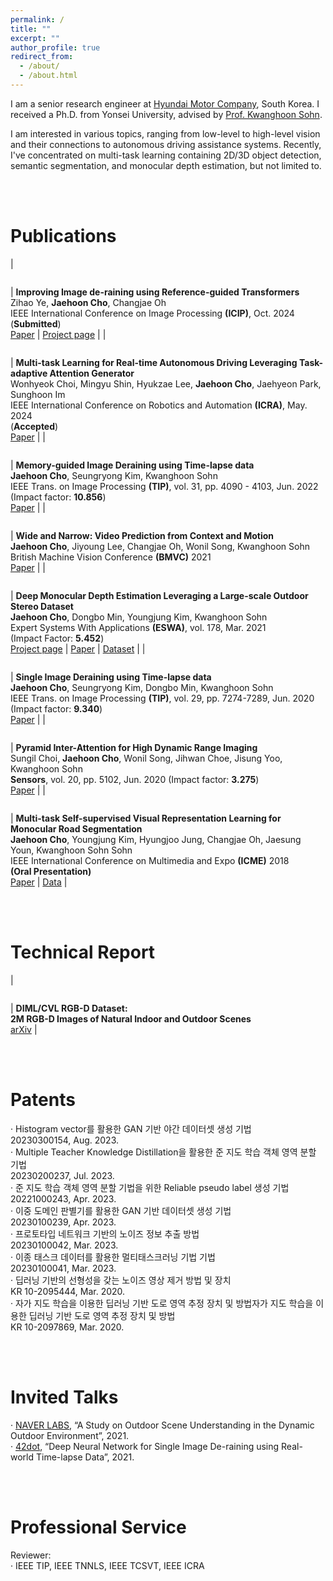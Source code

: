 ```yaml
---
permalink: /
title: ""
excerpt: ""
author_profile: true
redirect_from: 
  - /about/
  - /about.html
---
```




I am a senior research engineer at [Hyundai Motor Company](https://www.hyundai.com/worldwide/en/), South Korea. I received a Ph.D. from Yonsei University, advised by [Prof. Kwanghoon Sohn](http://diml.yonsei.ac.kr/professor/). 

I am interested in various topics, ranging from low-level to high-level vision and their connections to autonomous driving assistance systems. Recently, I've concentrated on multi-task learning containing 2D/3D object detection, semantic segmentation, and monocular depth estimation, but not limited to.



 <br/>
 <br/>



Publications
======

| <figure style="width: 120px"> <img src="https://jhcho90.github.io/images/ref_rain.png" alt=""> </figure> | **Improving Image de-raining using Reference-guided Transformers**<br/>Zihao Ye, **Jaehoon Cho**, Changjae Oh<br/>IEEE International Conference on Image Processing **(ICIP)**, Oct. 2024 <br/>(**Submitted**) <br/>[Paper](https://jhcho90.github.io/files/TIP22_deraining.pdf) \| [Project page](https://ziiihooo.com/blog/2024/derain/) |
| <figure style="width: 120px"> <img src="https://jhcho90.github.io/images/MTL.png" alt=""> </figure> | **Multi-task Learning for Real-time Autonomous Driving Leveraging Task-adaptive Attention Generator**<br/>Wonhyeok Choi, Mingyu Shin, Hyukzae Lee, **Jaehoon Cho**, Jaehyeon Park, Sunghoon Im<br/>IEEE International Conference on Robotics and Automation **(ICRA)**, May. 2024 <br/>(**Accepted**) <br/>[Paper](https://jhcho90.github.io/files/TIP22_deraining.pdf) |
| <figure style="width: 120px"> <img src="https://jhcho90.github.io/images/memory.PNG" alt=""> </figure> | **Memory-guided Image Deraining using Time-lapse data**<br/>**Jaehoon Cho**, Seungryong Kim, Kwanghoon Sohn<br/>IEEE Trans. on Image Processing **(TIP)**, vol. 31, pp. 4090 - 4103, Jun. 2022 <br/>(Impact factor: **10.856**) <br/>[Paper](https://jhcho90.github.io/files/TIP22_deraining.pdf) |
| <figure style="width: 120px"> <img src="https://jhcho90.github.io/images/video2.png" alt=""> </figure> | **Wide and Narrow: Video Prediction from Context and Motion**<br/>**Jaehoon Cho**, Jiyoung Lee, Changjae Oh, Wonil Song, Kwanghoon Sohn<br/>British Machine Vision Conference **(BMVC)** 2021<br/>[Paper](https://www.bmvc2021-virtualconference.com/assets/papers/0795.pdf) |
| <figure style="width: 120px"> <img src="https://jhcho90.github.io/images/eswa3.png" alt=""> </figure> | **Deep Monocular Depth Estimation Leveraging a Large-scale Outdoor Stereo Dataset**<br/>**Jaehoon Cho**, Dongbo Min, Youngjung Kim, Kwanghoon Sohn<br/>Expert Systems With Applications **(ESWA)**, vol. 178, Mar. 2021 <br/>(Impact Factor: **5.452**) <br/>[Project page](https://dimlrgbd.github.io/) \| [Paper](https://jhcho90.github.io/files/Depth_ESWA2021.pdf) \| [Dataset](https://dimlrgbd.github.io/rawdata) | 
| <figure style="width: 120px"> <img src="https://jhcho90.github.io/images/tip.png" alt=""> </figure> | **Single Image Deraining using Time-lapse data**<br/>**Jaehoon Cho**, Seungryong Kim, Dongbo Min, Kwanghoon Sohn<br/>IEEE Trans. on Image Processing **(TIP)**, vol. 29, pp. 7274-7289, Jun. 2020 <br/>(Impact factor: **9.340**)<br/>[Paper](https://jhcho90.github.io/files/derain_TIP2020.pdf) |
| <figure style="width: 120px"> <img src="https://jhcho90.github.io/images/sensors.png" alt=""> </figure> | **Pyramid Inter-Attention for High Dynamic Range Imaging**<br/> Sungil Choi, **Jaehoon Cho**, Wonil Song, Jihwan Choe, Jisung Yoo, Kwanghoon Sohn <br/> **Sensors**, vol. 20, pp. 5102, Jun. 2020 (Impact factor: **3.275**) <br/>[Paper](https://jhcho90.github.io/files/HDR_SENSORS2020.pdf) |
| <figure style="width: 120px"> <img src="https://jhcho90.github.io/images/ICME.png" alt=""> </figure> | **Multi-task Self-supervised Visual Representation Learning for Monocular Road Segmentation**<br/>**Jaehoon Cho**, Youngjung Kim, Hyungjoo Jung, Changjae Oh, Jaesung Youn, Kwanghoon Sohn Sohn<br/>IEEE International Conference on Multimedia and Expo **(ICME)** 2018<br/> **(Oral Presentation)**  <br/>[Paper](https://jhcho90.github.io/files/road_ICME2018.pdf) \| [Data](https://drive.google.com/file/d/1RgDBR_HNAVnyqQplIWRMSkT-7V93mUjz/view?usp=sharing) |



 <br/>
 <br/>

Technical Report
======

|<figure style="width: 120px"> <img src="https://jhcho90.github.io/images/database3.PNG" alt=""> </figure> | **DIML/CVL RGB-D Dataset:**<br/>**2M RGB-D Images of Natural Indoor and Outdoor Scenes** <br/>[arXiv](https://arxiv.org/pdf/2110.11590.pdf) |


 <br/>
 <br/>


Patents
======

&middot; Histogram vector를 활용한 GAN 기반 야간 데이터셋 생성 기법<br/>
20230300154, Aug. 2023. <br/>
&middot; Multiple Teacher Knowledge Distillation을  활용한 준 지도 학습 객체 영역 분할 기법<br/>
20230200237, Jul. 2023. <br/>
&middot; 준 지도 학습 객체 영역 분할 기법을 위한 Reliable pseudo label 생성 기법<br/>
20221000243, Apr. 2023. <br/>
&middot; 이중 도메인 판별기를 활용한 GAN 기반 데이터셋 생성 기법<br/>
20230100239, Apr. 2023. <br/>
&middot; 프로토타입 네트워크 기반의 노이즈 정보 추출 방법<br/>
20230100042, Mar. 2023. <br/>
&middot; 이종 태스크 데이터를 활용한 멀티태스크러닝 기법 기법<br/>
20230100041, Mar. 2023. <br/>
&middot; 딥러닝 기반의 선형성을 갖는 노이즈 영상 제거 방법 및 장치<br/>
KR 10-2095444, Mar. 2020. <br/>
&middot; 자가 지도 학습을 이용한 딥러닝 기반 도로 영역 추정 장치 및 방법자가 지도 학습을 이용한 딥러닝 기반 도로 영역 추정 장치 및 방법<br/>
KR 10-2097869, Mar. 2020. <br/>


 <br/>
 <br/>
 

Invited Talks
======

&middot; [NAVER LABS](https://www.naverlabs.com/en/), “A Study on Outdoor Scene Understanding in the Dynamic Outdoor Environment”, 2021. <br/>
&middot; [42dot](https://42dot.ai/), “Deep Neural Network for Single Image De-raining using Real-world Time-lapse Data”, 2021.


 <br/>
 <br/>


Professional Service
======

Reviewer: <br/>
&middot; IEEE TIP, IEEE TNNLS, IEEE TCSVT, IEEE ICRA <br/>
